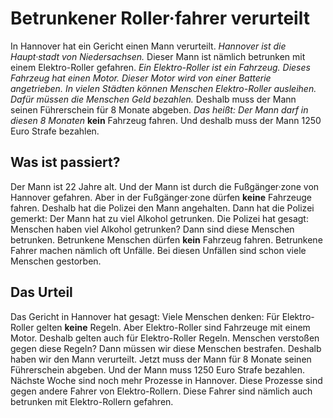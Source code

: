 # Betrunkener Roller·fahrer verurteilt

In Hannover hat ein Gericht einen Mann verurteilt. 
*Hannover ist die Haupt·stadt von Niedersachsen.* Dieser Mann ist nämlich betrunken mit einem Elektro-Roller gefahren. 
*Ein Elektro-Roller ist ein Fahrzeug.* 
*Dieses Fahrzeug hat einen Motor.* 
*Dieser Motor wird von einer Batterie angetrieben.* 
*In vielen Städten können Menschen Elektro-Roller ausleihen.* 
*Dafür müssen die Menschen Geld bezahlen.* Deshalb muss der Mann seinen Führerschein für 8 Monate abgeben. *Das heißt:* 
*Der Mann darf in diesen 8 Monaten* **kein** Fahrzeug fahren. Und deshalb muss der Mann 1250 Euro Strafe bezahlen. 

## Was ist passiert?
Der Mann ist 22 Jahre alt. Und der Mann ist durch die Fußgänger·zone von Hannover gefahren. Aber in der Fußgänger·zone dürfen **keine** Fahrzeuge fahren. Deshalb hat die Polizei den Mann angehalten. Dann hat die Polizei gemerkt: Der Mann hat zu viel Alkohol getrunken. Die Polizei hat gesagt: Menschen haben viel Alkohol getrunken? Dann sind diese Menschen betrunken. Betrunkene Menschen dürfen **kein** Fahrzeug fahren. Betrunkene Fahrer machen nämlich oft Unfälle. Bei diesen Unfällen sind schon viele Menschen gestorben. 

## Das Urteil
Das Gericht in Hannover hat gesagt: Viele Menschen denken: Für Elektro-Roller gelten **keine** Regeln. Aber Elektro-Roller sind Fahrzeuge mit einem Motor. Deshalb gelten auch für Elektro-Roller Regeln. Menschen verstoßen gegen diese Regeln? Dann müssen wir diese Menschen bestrafen. Deshalb haben wir den Mann verurteilt. Jetzt muss der Mann für 8 Monate seinen Führerschein abgeben. Und der Mann muss 1250 Euro Strafe bezahlen. 
Nächste Woche sind noch mehr Prozesse in Hannover. Diese Prozesse sind gegen andere Fahrer von Elektro-Rollern. Diese Fahrer sind nämlich auch betrunken mit Elektro-Rollern gefahren. 
